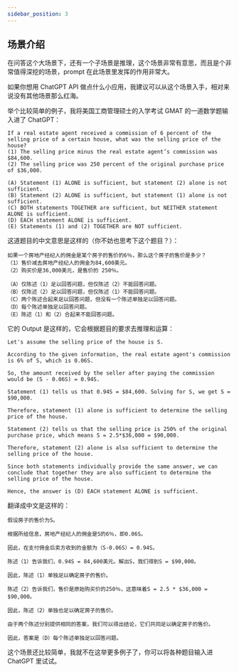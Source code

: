 ```yaml
---
sidebar_position: 3
---
```

<head>
  <script defer="defer" src="https://embed.trydyno.com/embedder.js"></script>
  <link href="https://embed.trydyno.com/embedder.css" rel="stylesheet" />
</head>


## 场景介绍

在问答这个大场景下，还有一个子场景是推理，这个场景非常有意思，而且是个非常值得深挖的场景，prompt 在此场景里发挥的作用非常大。

如果你想用 ChatGPT API 做点什么小应用，我建议可以从这个场景入手，相对来说没有其他场景那么红海。

举个比较简单的例子，我将美国工商管理硕士的入学考试 GMAT 的一道数学题输入进了 ChatGPT：

```other
If a real estate agent received a commission of 6 percent of the selling price of a certain house, what was the selling price of the house?
(1) The selling price minus the real estate agent’s commission was $84,600.
(2) The selling price was 250 percent of the original purchase price of $36,000.

(A) Statement (1) ALONE is sufficient, but statement (2) alone is not sufficient.
(B) Statement (2) ALONE is sufficient, but statement (1) alone is not sufficient.
(C) BOTH statements TOGETHER are sufficient, but NEITHER statement ALONE is sufficient.
(D) EACH statement ALONE is sufficient.
(E) Statements (1) and (2) TOGETHER are NOT sufficient.
```

这道题目的中文意思是这样的（你不妨也思考下这个题目？）：

```other
如果一个房地产经纪人的佣金是某个房子的售价的6％，那么这个房子的售价是多少？
（1）售价减去房地产经纪人的佣金为84,600美元。
（2）购买价是36,000美元，是售价的 250％。

（A）仅陈述（1）足以回答问题，但仅陈述（2）不能回答问题。
（B）仅陈述（2）足以回答问题，但仅陈述（1）不能回答问题。
（C）两个陈述合起来足以回答问题，但没有一个陈述单独足以回答问题。
（D）每个陈述单独足以回答问题。
（E）陈述（1）和（2）合起来不能回答问题。
```

它的 Output 是这样的，它会根据题目的要求去推理和运算：

```other
Let's assume the selling price of the house is S.

According to the given information, the real estate agent's commission is 6% of S, which is 0.06S.

So, the amount received by the seller after paying the commission would be (S - 0.06S) = 0.94S.

Statement (1) tells us that 0.94S = $84,600. Solving for S, we get S = $90,000.

Therefore, statement (1) alone is sufficient to determine the selling price of the house.

Statement (2) tells us that the selling price is 250% of the original purchase price, which means S = 2.5*$36,000 = $90,000.

Therefore, statement (2) alone is also sufficient to determine the selling price of the house.

Since both statements individually provide the same answer, we can conclude that together they are also sufficient to determine the selling price of the house.

Hence, the answer is (D) EACH statement ALONE is sufficient.
```

翻译成中文是这样的：

```other
假设房子的售价为S。

根据所给信息，房地产经纪人的佣金是S的6％，即0.06S。

因此，在支付佣金后卖方收到的金额为（S-0.06S）= 0.94S。

陈述（1）告诉我们，0.94S = 84,600美元。解出S，我们得到S = $90,000。

因此，陈述（1）单独足以确定房子的售价。

陈述（2）告诉我们，售价是原始购买价的250％，这意味着S = 2.5 * $36,000 = $90,000。

因此，陈述（2）单独也足以确定房子的售价。

由于两个陈述分别提供相同的答案，我们可以得出结论，它们共同足以确定房子的售价。

因此，答案是（D）每个陈述单独足以回答问题。
```

这个场景还比较简单，我就不在这举更多例子了，你可以将各种题目输入进 ChatGPT 里试试。

